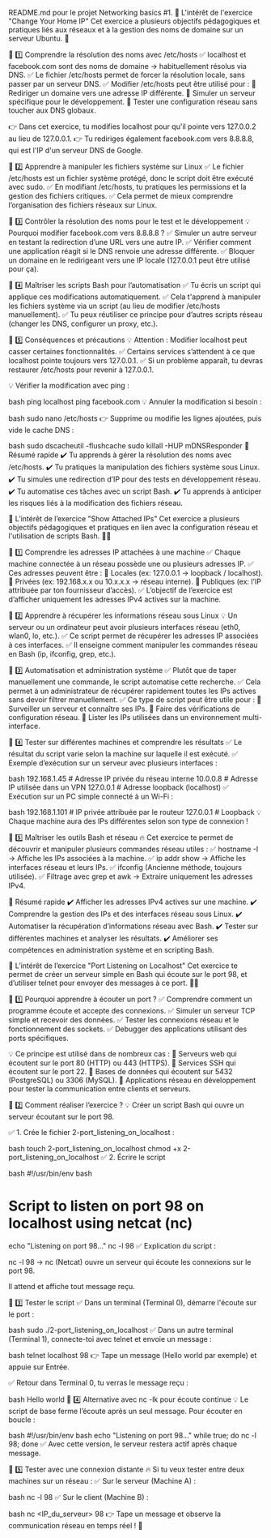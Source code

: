 README.md pour le projet Networking basics #1.
📌 L'intérêt de l'exercice "Change Your Home IP"
Cet exercice a plusieurs objectifs pédagogiques et pratiques liés aux réseaux et à la gestion des noms de domaine sur un serveur Ubuntu. 🚀

📌 1️⃣ Comprendre la résolution des noms avec /etc/hosts
✅ localhost et facebook.com sont des noms de domaine → habituellement résolus via DNS. ✅ Le fichier /etc/hosts permet de forcer la résolution locale, sans passer par un serveur DNS. ✅ Modifier /etc/hosts peut être utilisé pour : 🔹 Rediriger un domaine vers une adresse IP différente. 🔹 Simuler un serveur spécifique pour le développement. 🔹 Tester une configuration réseau sans toucher aux DNS globaux.

👉 Dans cet exercice, tu modifies localhost pour qu'il pointe vers 127.0.0.2 au lieu de 127.0.0.1. 👉 Tu rediriges également facebook.com vers 8.8.8.8, qui est l'IP d'un serveur DNS de Google.

📌 2️⃣ Apprendre à manipuler les fichiers système sur Linux
✅ Le fichier /etc/hosts est un fichier système protégé, donc le script doit être exécuté avec sudo. ✅ En modifiant /etc/hosts, tu pratiques les permissions et la gestion des fichiers critiques. ✅ Cela permet de mieux comprendre l’organisation des fichiers réseaux sur Linux.

📌 3️⃣ Contrôler la résolution des noms pour le test et le développement
💡 Pourquoi modifier facebook.com vers 8.8.8.8 ? ✅ Simuler un autre serveur en testant la redirection d’une URL vers une autre IP. ✅ Vérifier comment une application réagit si le DNS renvoie une adresse différente. ✅ Bloquer un domaine en le redirigeant vers une IP locale (127.0.0.1 peut être utilisé pour ça).

📌 4️⃣ Maîtriser les scripts Bash pour l’automatisation
✅ Tu écris un script qui applique ces modifications automatiquement. ✅ Cela t'apprend à manipuler les fichiers système via un script (au lieu de modifier /etc/hosts manuellement). ✅ Tu peux réutiliser ce principe pour d’autres scripts réseau (changer les DNS, configurer un proxy, etc.).

📌 5️⃣ Conséquences et précautions
💡 Attention : Modifier localhost peut casser certaines fonctionnalités. ✅ Certains services s’attendent à ce que localhost pointe toujours vers 127.0.0.1. ✅ Si un problème apparaît, tu devras restaurer /etc/hosts pour revenir à 127.0.0.1.

💡 Vérifier la modification avec ping :

bash
ping localhost
ping facebook.com
💡 Annuler la modification si besoin :

bash
sudo nano /etc/hosts
👉 Supprime ou modifie les lignes ajoutées, puis vide le cache DNS :

bash
sudo dscacheutil -flushcache
sudo killall -HUP mDNSResponder
🎯 Résumé rapide
✔️ Tu apprends à gérer la résolution des noms avec /etc/hosts. ✔️ Tu pratiques la manipulation des fichiers système sous Linux. ✔️ Tu simules une redirection d’IP pour des tests en développement réseau. ✔️ Tu automatise ces tâches avec un script Bash. ✔️ Tu apprends à anticiper les risques liés à la modification des fichiers réseau.


📌 L’intérêt de l’exercice "Show Attached IPs"
Cet exercice a plusieurs objectifs pédagogiques et pratiques en lien avec la configuration réseau et l'utilisation de scripts Bash. 🚀🔥

📌 1️⃣ Comprendre les adresses IP attachées à une machine
✅ Chaque machine connectée à un réseau possède une ou plusieurs adresses IP. ✅ Ces adresses peuvent être : 🔹 Locales (ex: 127.0.0.1 → loopback / localhost). 🔹 Privées (ex: 192.168.x.x ou 10.x.x.x → réseau interne). 🔹 Publiques (ex: l’IP attribuée par ton fournisseur d’accès). ✅ L’objectif de l’exercice est d’afficher uniquement les adresses IPv4 actives sur la machine.

📌 2️⃣ Apprendre à récupérer les informations réseau sous Linux
💡 Un serveur ou un ordinateur peut avoir plusieurs interfaces réseau (eth0, wlan0, lo, etc.). ✅ Ce script permet de récupérer les adresses IP associées à ces interfaces. ✅ Il enseigne comment manipuler les commandes réseau en Bash (ip, ifconfig, grep, etc.).

📌 3️⃣ Automatisation et administration système
✅ Plutôt que de taper manuellement une commande, le script automatise cette recherche. ✅ Cela permet à un administrateur de récupérer rapidement toutes les IPs actives sans devoir filtrer manuellement. ✅ Ce type de script peut être utile pour : 🔹 Surveiller un serveur et connaître ses IPs. 🔹 Faire des vérifications de configuration réseau. 🔹 Lister les IPs utilisées dans un environnement multi-interface.

📌 4️⃣ Tester sur différentes machines et comprendre les résultats
✅ Le résultat du script varie selon la machine sur laquelle il est exécuté. ✅ Exemple d’exécution sur un serveur avec plusieurs interfaces :

bash
192.168.1.45   # Adresse IP privée du réseau interne
10.0.0.8       # Adresse IP utilisée dans un VPN
127.0.0.1      # Adresse loopback (localhost)
✅ Exécution sur un PC simple connecté à un Wi-Fi :

bash
192.168.1.101  # IP privée attribuée par le routeur
127.0.0.1      # Loopback
💡 Chaque machine aura des IPs différentes selon son type de connexion !

📌 5️⃣ Maîtriser les outils Bash et réseau
🔥 Cet exercice te permet de découvrir et manipuler plusieurs commandes réseau utiles : ✅ hostname -I → Affiche les IPs associées à la machine. ✅ ip addr show → Affiche les interfaces réseau et leurs IPs. ✅ ifconfig (Ancienne méthode, toujours utilisée). ✅ Filtrage avec grep et awk → Extraire uniquement les adresses IPv4.

🎯 Résumé rapide
✔️ Afficher les adresses IPv4 actives sur une machine. ✔️ Comprendre la gestion des IPs et des interfaces réseau sous Linux. ✔️ Automatiser la récupération d’informations réseau avec Bash. ✔️ Tester sur différentes machines et analyser les résultats. ✔️ Améliorer ses compétences en administration système et en scripting Bash.


📌 L’intérêt de l’exercice "Port Listening on Localhost"
Cet exercice te permet de créer un serveur simple en Bash qui écoute sur le port 98, et d’utiliser telnet pour envoyer des messages à ce port. 🚀🔥

📌 1️⃣ Pourquoi apprendre à écouter un port ?
✅ Comprendre comment un programme écoute et accepte des connexions. ✅ Simuler un serveur TCP simple et recevoir des données. ✅ Tester les connexions réseau et le fonctionnement des sockets. ✅ Debugger des applications utilisant des ports spécifiques.

💡 Ce principe est utilisé dans de nombreux cas : 🔹 Serveurs web qui écoutent sur le port 80 (HTTP) ou 443 (HTTPS). 🔹 Services SSH qui écoutent sur le port 22. 🔹 Bases de données qui écoutent sur 5432 (PostgreSQL) ou 3306 (MySQL). 🔹 Applications réseau en développement pour tester la communication entre clients et serveurs.

📌 2️⃣ Comment réaliser l’exercice ?
💡 Créer un script Bash qui ouvre un serveur écoutant sur le port 98.

✅ 1. Crée le fichier 2-port_listening_on_localhost :

bash
touch 2-port_listening_on_localhost
chmod +x 2-port_listening_on_localhost
✅ 2. Écrire le script

bash
#!/usr/bin/env bash
# Script to listen on port 98 on localhost using netcat (nc)

echo "Listening on port 98..."
nc -l 98
✅ Explication du script :

nc -l 98 → nc (Netcat) ouvre un serveur qui écoute les connexions sur le port 98.

Il attend et affiche tout message reçu.

📌 3️⃣ Tester le script
✅ Dans un terminal (Terminal 0), démarre l'écoute sur le port :

bash
sudo ./2-port_listening_on_localhost
✅ Dans un autre terminal (Terminal 1), connecte-toi avec telnet et envoie un message :

bash
telnet localhost 98
👉 Tape un message (Hello world par exemple) et appuie sur Entrée.

✅ Retour dans Terminal 0, tu verras le message reçu :

bash
Hello world
📌 4️⃣ Alternative avec nc -lk pour écoute continue
💡 Le script de base ferme l’écoute après un seul message. Pour écouter en boucle :

bash
#!/usr/bin/env bash
echo "Listening on port 98..."
while true; do nc -l 98; done
✅ Avec cette version, le serveur restera actif après chaque message.

📌 5️⃣ Tester avec une connexion distante
🔥 Si tu veux tester entre deux machines sur un réseau : ✅ Sur le serveur (Machine A) :

bash
nc -l 98
✅ Sur le client (Machine B) :

bash
nc <IP_du_serveur> 98
👉 Tape un message et observe la communication réseau en temps réel ! 🎯
